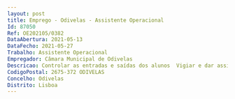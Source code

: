 ```yaml
--- 
layout: post
title: Emprego - Odivelas - Assistente Operacional
Id: 87050
Ref: OE202105/0382
DataAbertura: 2021-05-13
DataFecho: 2021-05-27
Trabalho: Assistente Operacional
Empregador: Câmara Municipal de Odivelas
Descricao: Controlar as entradas e saídas dos alunos  Vigiar e dar assistência aos alunos  Proceder à limpeza das salas e espaços escolares  Proceder à tiragem de fotocópias  Proceder ao acompanhamento dos alunos ao hospital  Efetuar e receber chamadas  Acompanhar os alunos na sala de aula  Preparar o material para os alunos  Entregar os lanches  Recolher e fazer a contagem das senhas de refeição  Acompanhar e encaminhar todos os visitantes no estabelecimento escolar  Preparar as sandes e bolos para serem vendidos no bar da escola  Receber os produtos dos fornecedores  Arrumar os livros da Biblioteca  Organizar os dossiers das requisições domiciliárias  Participar na elaboração das diversas exposições temáticas na Biblioteca Escolar  Selecionar os livros para recuperação ou expurgo  Registar os livros na base de dados – Bibliobase  Efetuar o inventário anual dos livros  Acompanhar crianças com necessidades especiais.
CodigoPostal: 2675-372 ODIVELAS
Concelho: Odivelas
Distrito: Lisboa
--- 
```

